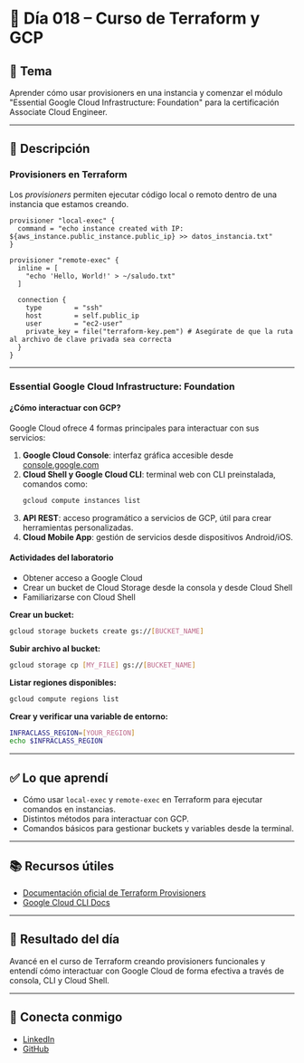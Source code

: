# 📅 Día 018 – Curso de Terraform y GCP

## 📌 Tema

Aprender cómo usar provisioners en una instancia y comenzar el módulo "Essential Google Cloud Infrastructure: Foundation" para la certificación Associate Cloud Engineer.

---

## 📘 Descripción

### Provisioners en Terraform

Los _provisioners_ permiten ejecutar código local o remoto dentro de una instancia que estamos creando.

```hcl
provisioner "local-exec" {
  command = "echo instance created with IP: ${aws_instance.public_instance.public_ip} >> datos_instancia.txt"
}
```

```hcl
provisioner "remote-exec" {
  inline = [
    "echo 'Hello, World!' > ~/saludo.txt"
  ]

  connection {
    type        = "ssh"
    host        = self.public_ip
    user        = "ec2-user"
    private_key = file("terraform-key.pem") # Asegúrate de que la ruta al archivo de clave privada sea correcta
  }
}
```

---

### Essential Google Cloud Infrastructure: Foundation

#### ¿Cómo interactuar con GCP?

Google Cloud ofrece 4 formas principales para interactuar con sus servicios:

1. **Google Cloud Console**: interfaz gráfica accesible desde [console.google.com](https://console.google.com)
2. **Cloud Shell y Google Cloud CLI**: terminal web con CLI preinstalada, comandos como:
   ```bash
   gcloud compute instances list
   ```
3. **API REST**: acceso programático a servicios de GCP, útil para crear herramientas personalizadas.
4. **Cloud Mobile App**: gestión de servicios desde dispositivos Android/iOS.

#### Actividades del laboratorio

- Obtener acceso a Google Cloud
- Crear un bucket de Cloud Storage desde la consola y desde Cloud Shell
- Familiarizarse con Cloud Shell

**Crear un bucket:**

```bash
gcloud storage buckets create gs://[BUCKET_NAME]
```

**Subir archivo al bucket:**

```bash
gcloud storage cp [MY_FILE] gs://[BUCKET_NAME]
```

**Listar regiones disponibles:**

```bash
gcloud compute regions list
```

**Crear y verificar una variable de entorno:**

```bash
INFRACLASS_REGION=[YOUR_REGION]
echo $INFRACLASS_REGION
```

---

## ✅ Lo que aprendí

- Cómo usar `local-exec` y `remote-exec` en Terraform para ejecutar comandos en instancias.
- Distintos métodos para interactuar con GCP.
- Comandos básicos para gestionar buckets y variables desde la terminal.

---

## 📚 Recursos útiles

- [Documentación oficial de Terraform Provisioners](https://developer.hashicorp.com/terraform/language/resources/provisioners/syntax)
- [Google Cloud CLI Docs](https://cloud.google.com/sdk/gcloud)

---

## 🎯 Resultado del día

Avancé en el curso de Terraform creando provisioners funcionales y entendí cómo interactuar con Google Cloud de forma efectiva a través de consola, CLI y Cloud Shell.

---

## 🤝 Conecta conmigo

- [LinkedIn](https://www.linkedin.com/in/luis-felipe-carrasco/)
- [GitHub](https://github.com/pipeddev/)
